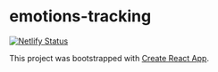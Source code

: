 # emotions-tracking

[![Netlify Status](https://api.netlify.com/api/v1/badges/7ae0e08f-b160-4190-a9f6-55ba188effe3/deploy-status)](https://app.netlify.com/sites/emotions-tracking/deploys)

This project was bootstrapped with [Create React App](https://github.com/facebook/create-react-app).
